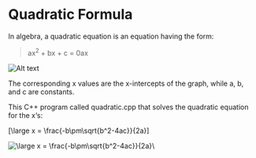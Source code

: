 # Quadratic Formula
In algebra, a quadratic equation is an equation having the form:

> ax<sup>2</sup> + bx + c = 0ax 


![Alt text](https://content.codecademy.com/courses/learn-cpp/variables/graph.gif)

The corresponding x values are the x-intercepts of the graph, while a, b, and c are constants.

This C++ program called quadratic.cpp that solves the quadratic equation for the x‘s:


 \[\large x = \frac{-b\pm\sqrt{b^2-4ac}}{2a}\]
 
 <img src="https://latex.codecogs.com/svg.latex?\large&space;x&space;=&space;\frac{-b\pm\sqrt{b^2-4ac}}{2a}\" title="\large x = \frac{-b\pm\sqrt{b^2-4ac}}{2a}\" />


